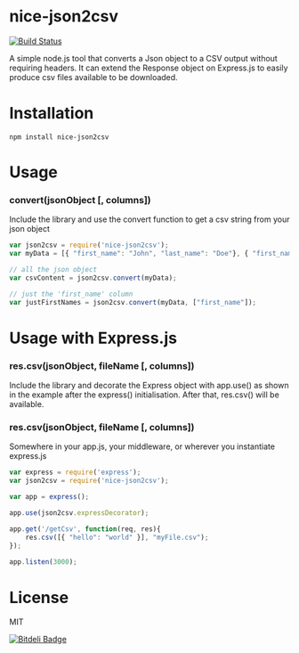 nice-json2csv
=============
[![Build Status](https://secure.travis-ci.org/matteofigus/nice-json2csv.png?branch=master)](http://travis-ci.org/matteofigus/nice-json2csv)

A simple node.js tool that converts a Json object to a CSV output without requiring headers.
It can extend the Response object on Express.js to easily produce csv files available to be downloaded.

# Installation

	npm install nice-json2csv

# Usage

### convert(jsonObject [, columns])

Include the library and use the convert function to get a csv string from your json object

```js
var json2csv = require('nice-json2csv');
var myData = [{ "first_name": "John", "last_name": "Doe"}, { "first_name": "Jane", "last_name": "Doe"}, { "first_name": "Mick"}];

// all the json object
var csvContent = json2csv.convert(myData);

// just the 'first_name' column
var justFirstNames = json2csv.convert(myData, ["first_name"]);
```

# Usage with Express.js

### res.csv(jsonObject, fileName [, columns])

Include the library and decorate the Express object with app.use() as shown in the example after the express() initialisation. After that, res.csv() will be available.

### res.csv(jsonObject, fileName [, columns])

Somewhere in your app.js, your middleware, or wherever you instantiate express.js

```js
var express = require('express');
var json2csv = require('nice-json2csv');

var app = express();

app.use(json2csv.expressDecorator);  

app.get('/getCsv', function(req, res){
	res.csv([{ "hello": "world" }], "myFile.csv");
});

app.listen(3000);
```

# License

MIT

[![Bitdeli Badge](https://d2weczhvl823v0.cloudfront.net/matteofigus/nice-json2csv/trend.png)](https://bitdeli.com/free "Bitdeli Badge")

